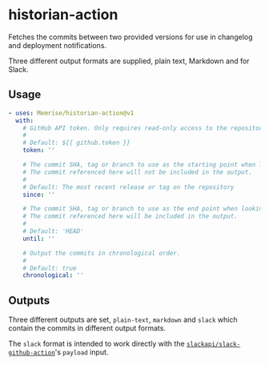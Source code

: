 # historian-action

Fetches the commits between two provided versions for use in changelog and deployment notifications.

Three different output formats are supplied, plain text, Markdown and for Slack.


## Usage

```yaml
- uses: Memrise/historian-action@v1
  with:
    # GitHub API token. Only requires read-only access to the repository.
    #
    # Default: ${{ github.token }}
    token: ''

    # The commit SHA, tag or branch to use as the starting point when looking for commits.
    # The commit referenced here will not be included in the output.
    #
    # Default: The most recent release or tag on the repository
    since: ''

    # The commit SHA, tag or branch to use as the end point when looking for commits.
    # The commit referenced here will be included in the output.
    #
    # Default: 'HEAD'
    until: ''

    # Output the commits in chronological order.
    #
    # Default: true
    chronological: ''
```


## Outputs

Three different outputs are set, `plain-text`, `markdown` and `slack` which contain the commits in different output formats.

The `slack` format is intended to work directly with the [`slackapi/slack-github-action`](https://github.com/slackapi/slack-github-action)'s `payload` input.
